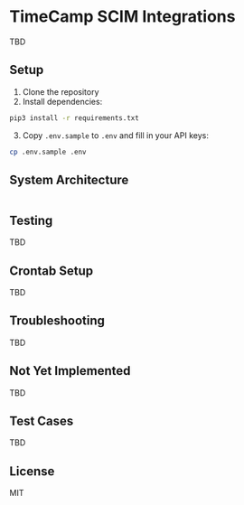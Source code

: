 # TimeCamp SCIM Integrations

TBD

## Setup

1. Clone the repository
2. Install dependencies:
```bash
pip3 install -r requirements.txt
```
3. Copy `.env.sample` to `.env` and fill in your API keys:
```bash
cp .env.sample .env
```

## System Architecture

```mermaid

```

## Testing

TBD

## Crontab Setup

TBD

## Troubleshooting

TBD

## Not Yet Implemented

TBD

## Test Cases

TBD

## License

MIT